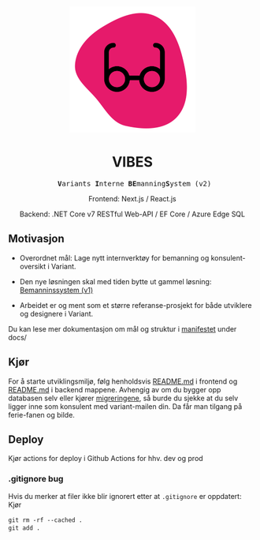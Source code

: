 <div style="text-align: center;" align="center">
    <img src="docs/blob_glasses.png" width="256" height="256">
    <h1>VIBES</h1>
<pre> <b>V</b>ariants <b>I</b>nterne <b>BE</b>manning<b>S</b>ystem (v2)</pre> 

<p>Frontend: Next.js / React.js </p> 
<p>Backend: .NET Core v7 RESTful Web-API / EF Core / Azure Edge SQL</p>

</div>

## Motivasjon
* Overordnet mål: Lage nytt internverktøy for bemanning og konsulent-oversikt i Variant.

* Den nye løsningen skal med tiden bytte ut gammel løsning: [Bemanninssystem (v1)](https://github.com/varianter/bemanningssystem)

* Arbeidet er og ment som et større referanse-prosjekt for både utviklere og designere i Variant.

Du kan lese mer dokumentasjon om mål og struktur i [manifestet](docs/MANIFESTO.md) under docs/

## Kjør
For å starte utviklingsmiljø, følg henholdsvis [README.md](frontend/README.md) i frontend og [README.md](backend/README.md) i backend mappene. Avhengig av om du bygger opp databasen selv eller kjører [migreringene](https://github.com/varianter/vibes-data-migration), så burde du sjekke at du selv ligger inne som konsulent med variant-mailen din. Da får man tilgang på ferie-fanen og bilde. 

## Deploy
Kjør actions for deploy i Github Actions for hhv. dev og prod 

### .gitignore bug
Hvis du merker at filer ikke blir ignorert etter at `.gitignore` er oppdatert: Kjør
```shell
git rm -rf --cached .
git add .
```